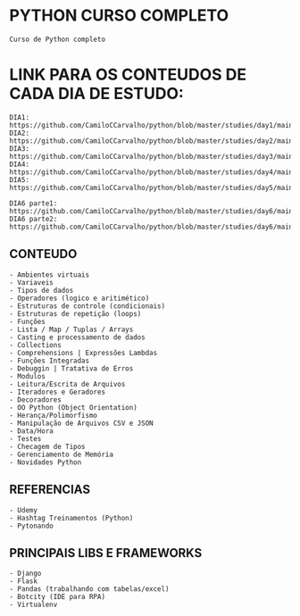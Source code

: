 # PYTHON CURSO COMPLETO

    Curso de Python completo

# LINK PARA OS CONTEUDOS DE CADA DIA DE ESTUDO:
    DIA1: https://github.com/CamiloCCarvalho/python/blob/master/studies/day1/main.py
    DIA2: https://github.com/CamiloCCarvalho/python/blob/master/studies/day2/main.py
    DIA3: https://github.com/CamiloCCarvalho/python/blob/master/studies/day3/main.py
    DIA4: https://github.com/CamiloCCarvalho/python/blob/master/studies/day4/main.py
    DIA5: https://github.com/CamiloCCarvalho/python/blob/master/studies/day5/main.py
    
    DIA6 parte1: https://github.com/CamiloCCarvalho/python/blob/master/studies/day6/main.py
    DIA6 parte2: https://github.com/CamiloCCarvalho/python/blob/master/studies/day6/main2.py

## CONTEUDO

    - Ambientes virtuais
    - Variaveis
    - Tipos de dados
    - Operadores (logico e aritimético)
    - Estruturas de controle (condicionais)
    - Estruturas de repetição (loops)
    - Funções
    - Lista / Map / Tuplas / Arrays
    - Casting e processamento de dados
    - Collections
    - Comprehensions | Expressões Lambdas
    - Funções Integradas
    - Debuggin | Tratativa de Erros
    - Modulos
    - Leitura/Escrita de Arquivos
    - Iteradores e Geradores
    - Decoradores
    - OO Python (Object Orientation)
    - Herança/Polimorfismo
    - Manipulação de Arquivos CSV e JSON
    - Data/Hora
    - Testes
    - Checagem de Tipos
    - Gerenciamento de Memória
    - Novidades Python

## REFERENCIAS

    - Udemy
    - Hashtag Treinamentos (Python)
    - Pytonando

## PRINCIPAIS LIBS E FRAMEWORKS

    - Django
    - Flask
    - Pandas (trabalhando com tabelas/excel)
    - Botcity (IDE para RPA)
    - Virtualenv

